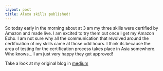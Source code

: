 ```yaml
---
layout: post
title: Alexa skills published!
---
```

So today early in the morning about at 3 am my three skills were certified by Amazon and made live. I am excited to try them out once I get my Amazon Echo. I am not sure why all the communication that revolved around the certification of my skills came at those odd hours. I think its because the area of testing for the certification process takes place in Asia somewhere. Who knows… I am just very happy they got approved!

Take a look at my original blog in
 [medium](https://medium.com/the-journey-learning-to-code-one-day-at-a-time/alexa-skills-published-36fea0549298#.op07d3o2d)
